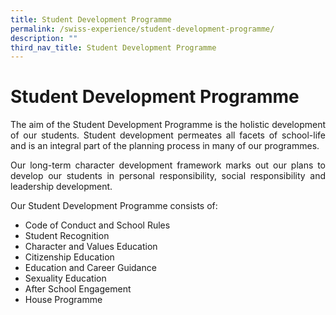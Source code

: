 ```yaml
---
title: Student Development Programme
permalink: /swiss-experience/student-development-programme/
description: ""
third_nav_title: Student Development Programme
---
```

# Student Development Programme

<p style="text-align: justify;">The aim of the Student Development Programme is the holistic development of our students. Student development permeates all facets of school-life and is an integral part of the planning process in many of our programmes.</p>

<p style="text-align: justify;">Our long-term character development framework marks out our plans to develop our students in personal responsibility, social responsibility and leadership development.</p>

Our Student Development Programme consists of:

*   Code of Conduct and School Rules[  
    ](https://swisscottagesec.moe.edu.sg/swiss-experience/student-development-programme/code-of-conduct/)
*   Student Recognition[  
    ](https://swisscottagesec.moe.edu.sg/swiss-experience/student-development-programme/student-recognition/)
*   Character and Values&nbsp;Education[  
    ](https://swisscottagesec.moe.edu.sg/swiss-experience/student-development-programme/character-and-values-education/)
*   Citizenship Education
*   Education and Career Guidance
*   Sexuality Education
*   After School Engagement
*   House Programme